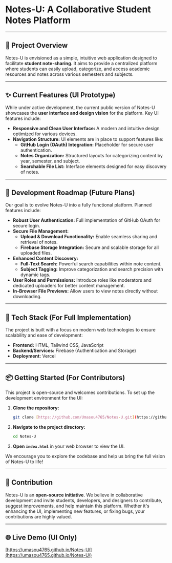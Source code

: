 # Notes-U: A Collaborative Student Notes Platform

---

## 📘 Project Overview

Notes-U is envisioned as a simple, intuitive web application designed to facilitate **student note-sharing**. It aims to provide a centralized platform where students can easily upload, categorize, and access academic resources and notes across various semesters and subjects.

---

## ✨ Current Features (UI Prototype)

While under active development, the current public version of Notes-U showcases the **user interface and design vision** for the platform. Key UI features include:

* **Responsive and Clean User Interface:** A modern and intuitive design optimized for various devices.
* **Navigation Structure:** UI elements are in place to support features like:
    * **GitHub Login (OAuth) Integration:** Placeholder for secure user authentication.
    * **Notes Organization:** Structured layouts for categorizing content by year, semester, and subject.
    * **Searchable File List:** Interface elements designed for easy discovery of notes.

---

## 🚀 Development Roadmap (Future Plans)

Our goal is to evolve Notes-U into a fully functional platform. Planned features include:

* **Robust User Authentication:** Full implementation of GitHub OAuth for secure login.
* **Secure File Management:**
    * **Upload & Download Functionality:** Enable seamless sharing and retrieval of notes.
    * **Firebase Storage Integration:** Secure and scalable storage for all uploaded files.
* **Enhanced Content Discovery:**
    * **Full-Text Search:** Powerful search capabilities within note content.
    * **Subject Tagging:** Improve categorization and search precision with dynamic tags.
* **User Roles and Permissions:** Introduce roles like moderators and dedicated uploaders for better content management.
* **In-Browser File Previews:** Allow users to view notes directly without downloading.

---

## 🔧 Tech Stack (For Full Implementation)

The project is built with a focus on modern web technologies to ensure scalability and ease of development:

* **Frontend:** HTML, Tailwind CSS, JavaScript
* **Backend/Services:** Firebase (Authentication and Storage)
* **Deployment:** Vercel

---

## 📦 Getting Started (For Contributors)

This project is open-source and welcomes contributions. To set up the development environment for the UI:

1.  **Clone the repository:**
    ```bash
    git clone [https://github.com/Umasou4765/Notes-U.git](https://github.com/Umasou4765/Notes-U.git)
    ```
2.  **Navigate to the project directory:**
    ```bash
    cd Notes-U
    ```
3.  **Open `index.html`** in your web browser to view the UI.

We encourage you to explore the codebase and help us bring the full vision of Notes-U to life!

---

## 🙌 Contribution

Notes-U is an **open-source initiative**. We believe in collaborative development and invite students, developers, and designers to contribute, suggest improvements, and help maintain this platform. Whether it's enhancing the UI, implementing new features, or fixing bugs, your contributions are highly valued. 

---

## 🌐 Live Demo (UI Only)
 [https://umasou4765.github.io/Notes-U/](https://umasou4765.github.io/Notes-U/)

